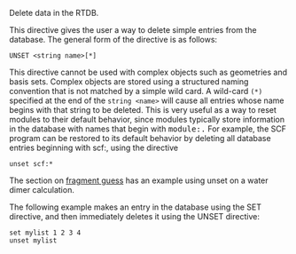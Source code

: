 Delete data in the RTDB.

This directive gives the user a way to delete simple entries from the
database. The general form of the directive is as follows:
```
UNSET <string name>[*]
```
This directive cannot be used with complex objects such as geometries
and basis sets. Complex objects are stored using a structured naming
convention that is not matched by a simple wild card. A wild-card `(*)`
specified at the end of the `string <name>` will cause all entries whose
name begins with that string to be deleted. This is very useful as a way
to reset modules to their default behavior, since modules typically
store information in the database with names that begin with <tt>module:.</tt>
For example, the SCF program can be restored to its default behavior by
deleting all database entries beginning with scf:, using the directive
```
unset scf:*
```
The section on [fragment
guess](Hartree-Fock-Theory-for-Molecules.md#vectors-fragment-superposition-of-fragment-molecular-orbitals) has an example using unset on a water dimer
calculation.

The following example makes an entry in the database using the SET
directive, and then immediately deletes it using the UNSET directive:
```
set mylist 1 2 3 4   
unset mylist
```